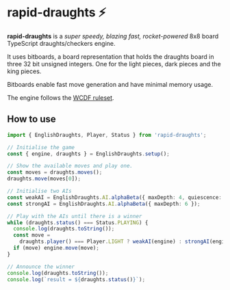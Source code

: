 # rapid-draughts ⚡

**rapid-draughts** is a *super speedy, blazing fast, rocket-powered* 8x8 board TypeScript draughts/checkers engine.

It uses bitboards, a board representation that holds the draughts board in three 32 bit unsigned integers. One for the light pieces, dark pieces and the king pieces.

Bitboards enable fast move generation and have minimal memory usage.

The engine follows the [WCDF ruleset](https://www.wcdf.net/rules.htm).

## How to use

```typescript
import { EnglishDraughts, Player, Status } from 'rapid-draughts';

// Initialise the game
const { engine, draughts } = EnglishDraughts.setup();

// Show the available moves and play one.
const moves = draughts.moves();
draughts.move(moves[0]);

// Initialise two AIs
const weakAI = EnglishDraughts.AI.alphaBeta({ maxDepth: 4, quiescence: false });
const strongAI = EnglishDraughts.AI.alphaBeta({ maxDepth: 6 });

// Play with the AIs until there is a winner
while (draughts.status() === Status.PLAYING) {
  console.log(draughts.toString());
  const move =
    draughts.player() === Player.LIGHT ? weakAI(engine) : strongAI(engine);
  if (move) engine.move(move);
}

// Announce the winner
console.log(draughts.toString());
console.log(`result = ${draughts.status()}`);

```
